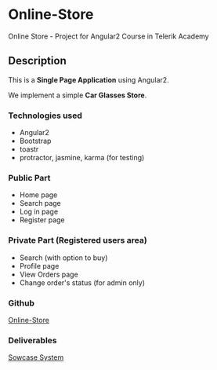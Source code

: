 # Online-Store
Online Store - Project for Angular2 Course in Telerik Academy

## Description 
This is a **Single Page Application** using Angular2.

We implement a simple **Car Glasses Store**.

### Technologies used

- Angular2
- Bootstrap
- toastr
- protractor, jasmine, karma (for testing)

### Public Part

- Home page
- Search page
- Log in page
- Register page

### Private Part (Registered users area)
- Search (with option to buy)
- Profile page
- View Orders page
- Change order's status (for admin only)

###  Github
[Online-Store](https://github.com/The-Zesty-Spiders)

### Deliverables
[Sowcase System](http://best.telerikacademy.com/projects/718/Online-Store)
